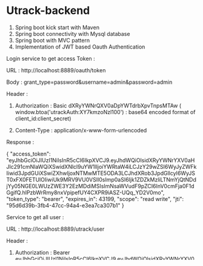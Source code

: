 # Utrack-backend

1. Spring  boot kick start with Maven 
2. Spring boot connectivity with Mysql database
3. Spring boot with MVC pattern
4. Implementation of JWT based Oauth Authentication


Login service to get access Token :

URL : http://localhost:8889/oauth/token

Body : grant_type=password&username=admin&password=admin

Header :

1. Authorization :  Basic dXRyYWNrQXV0aDpYWTdrbXpvTnpsMTAw   ( window.btoa('utrackAuth:XY7kmzoNzl100') : base64 encoded format of client_id:client_secret)

2. Content-Type : application/x-www-form-urlencoded

Response :

{
  "access_token": "eyJhbGciOiJIUzI1NiIsInR5cCI6IkpXVCJ9.eyJhdWQiOlsidXRyYWNrYXV0aHJlc291cmNlaWQiXSwidXNlcl9uYW1lIjoiYWRtaW4iLCJzY29wZSI6WyJyZWFkIiwid3JpdGUiXSwiZXhwIjoxNTMwMTE5ODA3LCJhdXRob3JpdGllcyI6WyJST0xFX0FETUlOIiwiUk9MRV9VU0VSIl0sImp0aSI6Ijk1ZDZkMzliLTNmYjQtNDdjYy05NGE0LWUzZWE3Y2EzMDdiMSIsImNsaWVudF9pZCI6InV0cmFja0F1dGgifQ.hlPzbWrRmy8nxVpipefUY4CXPR9iASZ-UQq_YD2V0mo",
  "token_type": "bearer",
  "expires_in": 43199,
  "scope": "read write",
  "jti": "95d6d39b-3fb4-47cc-94a4-e3ea7ca307b1"
}


Service to get all user :

URL : http://localhost:8889/utrack/user

Header :
1. Authorization : Bearer eyJhbGciOiJIUzI1NiIsInR5cCI6IkpXVCJ9.eyJhdWQiOlsidXRyYWNrYXV0aHJlc291cmNlaWQiXSwidXNlcl9uYW1lIjoiYWRtaW4iLCJzY29wZSI6WyJyZWFkIiwid3JpdGUiXSwiZXhwIjoxNTMwMTE5ODA3LCJhdXRob3JpdGllcyI6WyJST0xFX0FETUlOIiwiUk9MRV9VU0VSIl0sImp0aSI6Ijk1ZDZkMzliLTNmYjQtNDdjYy05NGE0LWUzZWE3Y2EzMDdiMSIsImNsaWVudF9pZCI6InV0cmFja0F1dGgifQ.hlPzbWrRmy8nxVpipefUY4CXPR9iASZ-UQq_YD2V0mo  (Header of the format "Bearer access_token" fetched in above step)

2. Content-Type : Application/json


Response :

[{
  "name": "admin",
  "password": "admin",
  "role": {
    "name": "admin"
  }
}, {
  "name": "kevin",
  "password": "kevin",
  "role": {
    "name": "User"
  }
}, {
  "name": "John",
  "password": "john",
  "role": {
    "name": "admin"
  }
}]

Helpful links : 

Spring-boot-hibernate-CRUD : http://candidjava.com/tutorial/spring-boot-hibernate-crud-example/

Mysql Commands :  http://g2pc1.bu.edu/~qzpeng/manual/MySQL%20Commands.htm

Jackson Exception : http://www.baeldung.com/jackson-exception

JWT Based Web token : https://medium.com/@nydiarra/secure-a-spring-boot-rest-api-with-json-web-token-reference-to-angular-integration-e57a25806c50


